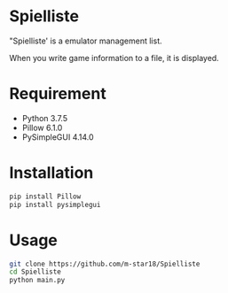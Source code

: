 # Spielliste

"Spielliste' is a emulator management list.

When you write game information to a file, it is displayed.

# Requirement
 
* Python 3.7.5
* Pillow 6.1.0
* PySimpleGUI 4.14.0
 
# Installation
 
```bash
pip install Pillow
pip install pysimplegui
```
 
# Usage
 
```bash
git clone https://github.com/m-star18/Spielliste
cd Spielliste
python main.py
```
